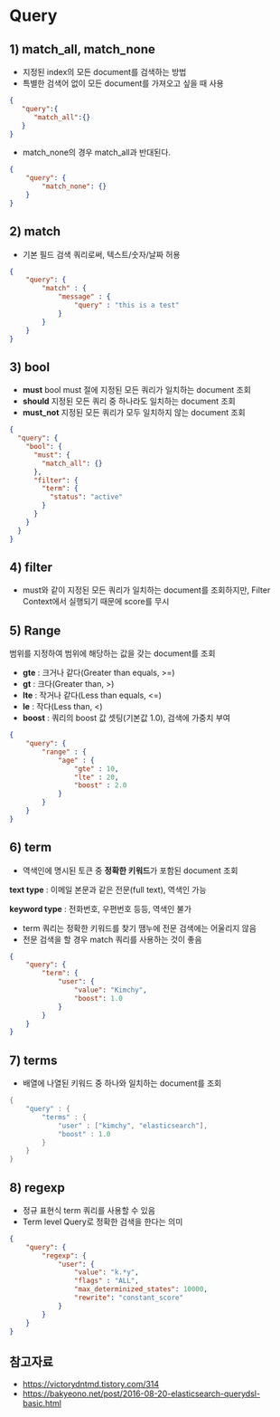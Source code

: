 # Query



## 1) match_all, match_none

- 지정된 index의 모든 document를 검색하는 방법
- 특별한 검색어 없이 모든 document를 가져오고 싶을 때 사용

```json
{  
   "query":{  
      "match_all":{}
   }
}
```

- match_none의 경우 match_all과 반대된다.

```json
{
    "query": {
        "match_none": {}
    }
}
```



## 2) match

- 기본 필드 검색 쿼리로써, 텍스트/숫자/날짜 허용

```json
{
    "query": {
        "match" : {
            "message" : {
                "query" : "this is a test"
            }
        }
    }
}
```



## 3) bool

- **must**
  bool must 절에 지정된 모든 쿼리가 일치하는 document 조회
- **should**
  지정된 모든 쿼리 중 하나라도 일치하는 document 조회
- **must_not**
  지정된 모든 쿼리가 모두 일치하지 않는 document 조회

```json
{
  "query": {
    "bool": {
      "must": {
        "match_all": {}
      },
      "filter": {
        "term": {
          "status": "active"
        }
      }
    }
  }
}
```



## 4) filter

- must와 같이 지정된 모든 쿼리가 일치하는 document를 조회하지만, Filter Context에서 실행되기 때문에 score를 무시



## 5) Range

범위를 지정하여 범위에 해당하는 값을 갖는 document를 조회

- **gte** : 크거나 같다(Greater than equals, >=)
- **gt** : 크다(Greater than, >)
- **lte** : 작거나 같다(Less than equals, <=)
- **le** : 작다(Less than, <)
- **boost** : 쿼리의 boost 값 셋팅(기본값 1.0), 검색에 가중치 부여

```json
{
    "query": {
        "range" : {
            "age" : {
                "gte" : 10,
                "lte" : 20,
                "boost" : 2.0
            }
        }
    }
}
```



## 6) term

- 역색인에 명시된 토큰 중 **정확한 키워드**가 포함된 document 조회

**text type** : 이메일 본문과 같은 전문(full text), 역색인 가능

**keyword type** : 전화번호, 우편번호 등등, 역색인 불가

- term 쿼리는 정확한 키워드를 찾기 땜누에 전문 검색에는 어울리지 않음
- 전문 검색을 할 경우 match 쿼리를 사용하는 것이 좋음

```json
{
    "query": {
        "term": {
            "user": {
                "value": "Kimchy",
                "boost": 1.0
            }
        }
    }
}
```



## 7) terms

- 배열에 나열된 키워드 중 하나와 일치하는 document를 조회

```java
{
    "query" : {
        "terms" : {
            "user" : ["kimchy", "elasticsearch"],
            "boost" : 1.0
        }
    }
}
```



## 8) regexp

- 정규 표현식 term 쿼리를 사용할 수 있음
- Term level  Query로 정확한 검색을 한다는 의미

```json
{
    "query": {
        "regexp": {
            "user": {
                "value": "k.*y",
                "flags" : "ALL",
                "max_determinized_states": 10000,
                "rewrite": "constant_score"
            }
        }
    }
}
```





## 참고자료

-  https://victorydntmd.tistory.com/314 
-  https://bakyeono.net/post/2016-08-20-elasticsearch-querydsl-basic.html 